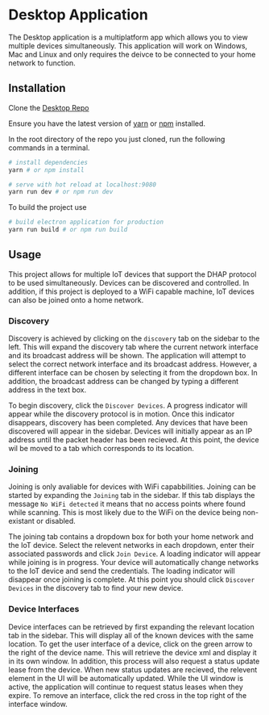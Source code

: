 # Desktop Application

The Desktop application is a multiplatform app which allows you to view multiple devices simultaneously. This application will work on Windows, Mac and Linux and only requires the deivce to be connected to your home network to function.

## Installation

Clone the [Desktop Repo](https://github.com/decentralised-home-automation-protocol/DHAP-Desktop)

Ensure you have the latest version of [yarn](https://yarnpkg.com/lang/en/) or [npm](https://www.npmjs.com/get-npm) installed.

In the root directory of the repo you just cloned, run the following commands in a terminal.

``` bash
# install dependencies
yarn # or npm install

# serve with hot reload at localhost:9080
yarn run dev # or npm run dev
```

To build the project use

```bash
# build electron application for production
yarn run build # or npm run build
```

## Usage

This project allows for multiple IoT devices that support the DHAP protocol to be used simultaneously.
Devices can be discovered and controlled. In addition, if this project is deployed to a WiFi capable machine, IoT devices can also be joined onto a home network.

### Discovery

Discovery is achieved by clicking on the `discovery` tab on the sidebar to the left. This will expand the discovery tab where the current network interface and its broadcast address will be shown. The application will attempt to select the correct network interface and its broadcast address. However, a different interface can be chosen by selecting it from the dropdown box. In addition, the broadcast address can be changed by typing a different address in the text box.

To begin discovery, click the `Discover Devices`. A progress indicator will appear while the discovery protocol is in motion. Once this indicator disappears, discovery has been completed. Any devices that have been discovered will appear in the sidebar. Devices will initially appear as an IP address until the packet header has been recieved. At this point, the device wil be moved to a tab which corresponds to its location.

### Joining

Joining is only avaliable for devices with WiFi capabbilities. Joining can be started by expanding the `Joining` tab in the sidebar. If this tab displays the message `No WiFi detected` it means that no access points where found while scanning. This is most likely due to the WiFi on the device being non-existant or disabled. 

The joining tab contains a dropdown box for both your home network and the IoT device. Select the relevent networks in each dropdown, enter their associated passwords and click `Join Device`. A loading indicator will appear while joining is in progress. Your device will automatically change networks to the IoT device and send the credentials. The loading indicator will disappear once joining is complete. At this point you should click `Discover Devices` in the discovery tab to find your new device.

### Device Interfaces

Device interfaces can be retrieved by first expanding the relevant location tab in the sidebar. This will display all of the known devices with the same location. To get the user interface of a device, click on the green arrow to the right of the device name. This will retrieve the device xml and display it in its own window. In addition, this process will also request a status update lease from the device. When new status updates are recieved, the relevent element in the UI will be automatically updated. While the UI window is active, the application will continue to request status leases when they expire. To remove an interface, click the red cross in the top right of the interface window.

